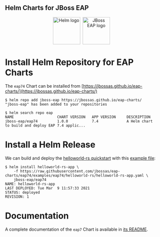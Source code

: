 ## Helm Charts for JBoss EAP

<p align="center">
  <a href="https://helm.sh"><img src="https://helm.sh/img/helm.svg" alt="Helm logo" title="WildFly" height="90"/></a>&nbsp;
  <a href="https://www.redhat.com/en/technologies/jboss-middleware/application-platform"><img src="https://developers.redhat.com/blog/wp-content/uploads/2020/06/Logo-Red_Hat-JBoss_Enterprise_Application_Platform-B-Standard-RGB.png" alt="JBoss EAP logo" title="EAP" height="90"/></a>
</p>

# Install Helm Repository for EAP Charts

The `eap74` Chart can be installed from [https://jbossas.github.io/eap-charts/](https://jbossas.github.io/eap-charts/)

```
$ helm repo add jboss-eap https://jbossas.github.io/eap-charts/
"jboss-eap" has been added to your repositories

$ helm search repo eap
NAME                    CHART VERSION   APP VERSION     DESCRIPTION
jboss-eap/eap74         1.0.0           7.4             A Helm chart to build and deploy EAP 7.4 applic...
````

# Install a Helm Release

We can build and deploy the [helloworld-rs quickstart](https://github.com/jboss-developer/jboss-eap-quickstarts/tree/7.4.x/helloworld-rs) with this [example file](https://raw.githubusercontent.com/jbossas/eap-charts/eap74/examples/eap74/helloworld-rs/helloworld-rs-app.yaml):

```
$ helm install helloworld-rs-app \
    -f https://raw.githubusercontent.com/jbossas/eap-charts/eap74/examples/eap74/helloworld-rs/helloworld-rs-app.yaml \
    jboss-eap/eap74
NAME: helloworld-rs-app
LAST DEPLOYED: Tue Mar  9 11:57:33 2021
STATUS: deployed
REVISION: 1
```

# Documentation

A complete documentation of the `eap7` Chart is available in [its README](https://github.com/jbossas/eap-charts/blob/main/charts/eap74/README.md).
